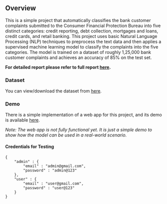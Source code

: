 ## Overview

This is a simple project that automatically classifies the bank customer complaints submitted to the Consumer Financial Protection Bureau into five distinct categories: credit reporting, debt collection, mortgages and loans, credit cards, and retail banking.
This project uses basic Natural Language Processing (NLP) techniques to preprocess the text data and then applies a supervised machine learning model to classify the complaints into the five categories.
The model is trained on a dataset of roughly 1,25,000 bank customer complaints and achieves an accuracy of 85% on the test set.

**For detailed report please refer to full report [here]('/docs/Report.pdf').**

### Dataset

You can view/download the dataset from [here](https://www.kaggle.com/datasets/adhamelkomy/bank-customer-complaint-analysis/data).

### Demo

There is a simple implementation of a web app for this project, and its demo is available [here](https://bank-complaint-classification.vercel.app/).

*Note: The web app is not fully functional yet. It is just a simple demo to show how the model can be used in a real-world scenario.*

#### Credentials for Testing

```
{
    "admin" : {
        "email" : "admin@gmail.com",
        "password" : "admin@123"
    },
    "user" : {
        "email" : "user@gmail.com",
        "password" : "user@123"
    }
}

```
